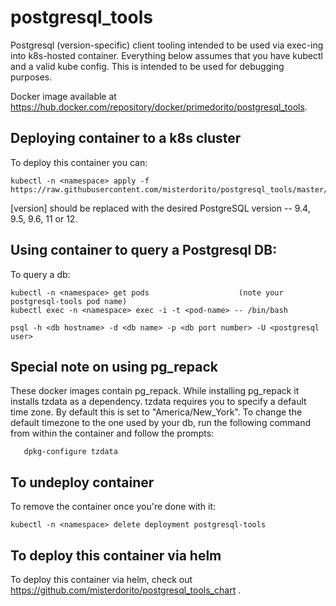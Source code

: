 # postgresql_tools
Postgresql (version-specific) client tooling intended to be used via exec-ing into k8s-hosted container.  Everything below assumes that you have kubectl and a valid kube config.  This is intended to be used for debugging purposes. 

Docker image available at https://hub.docker.com/repository/docker/primedorito/postgresql_tools.

## Deploying container to a k8s cluster
To deploy this container you can:

```
kubectl -n <namespace> apply -f https://raw.githubusercontent.com/misterdorito/postgresql_tools/master/k8s/pg_tools_[version].yml
```
[version] should be replaced with the desired PostgreSQL version -- 9.4, 9.5, 9.6, 11 or 12.

## Using container to query a Postgresql DB:
To query a db:

```
kubectl -n <namespace> get pods                    (note your postgresql-tools pod name)
kubectl exec -n <namespace> exec -i -t <pod-name> -- /bin/bash

psql -h <db hostname> -d <db name> -p <db port number> -U <postgresql user>
```

## Special note on using pg_repack
These docker images contain pg_repack. While installing pg_repack it installs tzdata as a dependency.  tzdata requires you to specify a default time zone.  By default this is set to "America/New_York". To change the default timezone to the one used by your db, run the following command from within the container and follow the prompts:
```
   dpkg-configure tzdata
```

## To undeploy container
To remove the container once you're done with it:

```
kubectl -n <namespace> delete deployment postgresql-tools
```

## To deploy this container via helm
To deploy this container via helm, check out https://github.com/misterdorito/postgresql_tools_chart .
